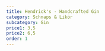```yaml
---
title: Hendrick's - Handcrafted Gin
category: Schnaps & Likör
subcategory: Gin
price1: 3,5
price2: 6,5
order: 1
---
```

